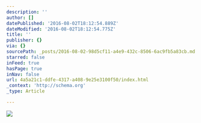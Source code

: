 ```yaml
---
description: ''
author: []
datePublished: '2016-08-02T18:12:54.889Z'
dateModified: '2016-08-02T18:12:54.775Z'
title: ''
publisher: {}
via: {}
sourcePath: _posts/2016-08-02-98d5cf11-a4e9-432c-8506-6ac9fb5a83cb.md
starred: false
inFeed: true
hasPage: true
inNav: false
url: 4a5a21c1-ddfe-4317-a408-9e25e3100f50/index.html
_context: 'http://schema.org'
_type: Article

---
```

![](https://the-grid-user-content.s3-us-west-2.amazonaws.com/4028144a-5257-40c8-88da-c778576acb81.jpg)